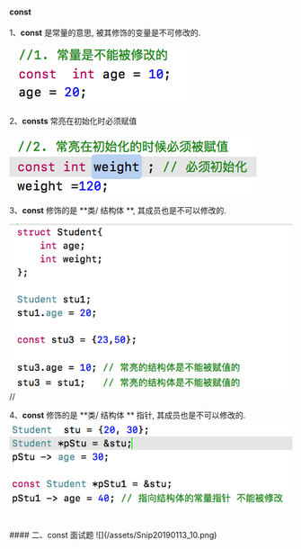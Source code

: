 #### const 

1、**const** 是常量的意思, 被其修饰的变量是不可修改的.

![](/assets/Snip20190113_6.png)

2、**consts** 常亮在初始化时必须赋值

![](/assets/Snip20190113_7.png)

3、**const** 修饰的是 **类/ 结构体 **, 其成员也是不可以修改的.

![](/assets/Snip20190113_8.png)
// 

4、**const** 修饰的是 **类/ 结构体  ** 指针, 其成员也是不可以修改的.
![](/assets/Snip20190113_9.png)




<br>
#### 二、const 面试题
![](/assets/Snip20190113_10.png)